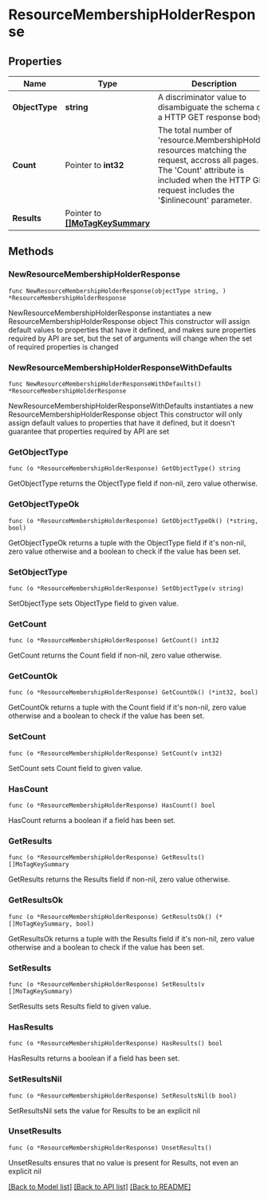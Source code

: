 # ResourceMembershipHolderResponse

## Properties

Name | Type | Description | Notes
------------ | ------------- | ------------- | -------------
**ObjectType** | **string** | A discriminator value to disambiguate the schema of a HTTP GET response body. | 
**Count** | Pointer to **int32** | The total number of &#39;resource.MembershipHolder&#39; resources matching the request, accross all pages. The &#39;Count&#39; attribute is included when the HTTP GET request includes the &#39;$inlinecount&#39; parameter. | [optional] 
**Results** | Pointer to [**[]MoTagKeySummary**](MoTagKeySummary.md) |  | [optional] 

## Methods

### NewResourceMembershipHolderResponse

`func NewResourceMembershipHolderResponse(objectType string, ) *ResourceMembershipHolderResponse`

NewResourceMembershipHolderResponse instantiates a new ResourceMembershipHolderResponse object
This constructor will assign default values to properties that have it defined,
and makes sure properties required by API are set, but the set of arguments
will change when the set of required properties is changed

### NewResourceMembershipHolderResponseWithDefaults

`func NewResourceMembershipHolderResponseWithDefaults() *ResourceMembershipHolderResponse`

NewResourceMembershipHolderResponseWithDefaults instantiates a new ResourceMembershipHolderResponse object
This constructor will only assign default values to properties that have it defined,
but it doesn't guarantee that properties required by API are set

### GetObjectType

`func (o *ResourceMembershipHolderResponse) GetObjectType() string`

GetObjectType returns the ObjectType field if non-nil, zero value otherwise.

### GetObjectTypeOk

`func (o *ResourceMembershipHolderResponse) GetObjectTypeOk() (*string, bool)`

GetObjectTypeOk returns a tuple with the ObjectType field if it's non-nil, zero value otherwise
and a boolean to check if the value has been set.

### SetObjectType

`func (o *ResourceMembershipHolderResponse) SetObjectType(v string)`

SetObjectType sets ObjectType field to given value.


### GetCount

`func (o *ResourceMembershipHolderResponse) GetCount() int32`

GetCount returns the Count field if non-nil, zero value otherwise.

### GetCountOk

`func (o *ResourceMembershipHolderResponse) GetCountOk() (*int32, bool)`

GetCountOk returns a tuple with the Count field if it's non-nil, zero value otherwise
and a boolean to check if the value has been set.

### SetCount

`func (o *ResourceMembershipHolderResponse) SetCount(v int32)`

SetCount sets Count field to given value.

### HasCount

`func (o *ResourceMembershipHolderResponse) HasCount() bool`

HasCount returns a boolean if a field has been set.

### GetResults

`func (o *ResourceMembershipHolderResponse) GetResults() []MoTagKeySummary`

GetResults returns the Results field if non-nil, zero value otherwise.

### GetResultsOk

`func (o *ResourceMembershipHolderResponse) GetResultsOk() (*[]MoTagKeySummary, bool)`

GetResultsOk returns a tuple with the Results field if it's non-nil, zero value otherwise
and a boolean to check if the value has been set.

### SetResults

`func (o *ResourceMembershipHolderResponse) SetResults(v []MoTagKeySummary)`

SetResults sets Results field to given value.

### HasResults

`func (o *ResourceMembershipHolderResponse) HasResults() bool`

HasResults returns a boolean if a field has been set.

### SetResultsNil

`func (o *ResourceMembershipHolderResponse) SetResultsNil(b bool)`

 SetResultsNil sets the value for Results to be an explicit nil

### UnsetResults
`func (o *ResourceMembershipHolderResponse) UnsetResults()`

UnsetResults ensures that no value is present for Results, not even an explicit nil

[[Back to Model list]](../README.md#documentation-for-models) [[Back to API list]](../README.md#documentation-for-api-endpoints) [[Back to README]](../README.md)



